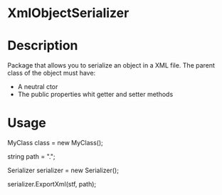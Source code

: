 # XmlObjectSerializer

# Description
Package that allows you to serialize an object in a XML file.
The parent class of the object must have:
  - A neutral ctor
  - The public properties whit getter and setter methods

# Usage

MyClass class = new MyClass();

string path = ".";

Serializer<MyClass> serializer = new Serializer<MyClass>();

serializer.ExportXml(stf, path);
